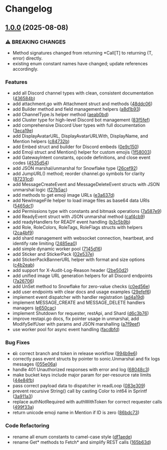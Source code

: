 # Changelog

## [1.0.0](https://github.com/marouanesouiri/yada/compare/v0.2.1...v1.0.0) (2025-08-08)


### ⚠ BREAKING CHANGES

* Method signatures changed from returning *Call[T] to returning (T, error) directly.
* existing enum constant names have changed; update references accordingly.

### Features

* add all Discord channel types with clean, consistent documentation ([436584b](https://github.com/marouanesouiri/yada/commit/436584b359e66ff893f1c1b8397e92e7d2de50a1))
* add attachment.go with Attachment struct and methods ([48ddc06](https://github.com/marouanesouiri/yada/commit/48ddc064da1d0c99a1ddc70835c803db2a6c6363))
* add Builder method and field management helpers ([a8d1b93](https://github.com/marouanesouiri/yada/commit/a8d1b9343a38744dc1db60ca840cc6d55eb66ec1))
* add ChannelType.Is helper method ([aeab0bd](https://github.com/marouanesouiri/yada/commit/aeab0bde0494ef7bc697de898798e93e2bec3af0))
* add Cluster type for high-level Discord bot management ([83f5fef](https://github.com/marouanesouiri/yada/commit/83f5fef9b4b995c7b1c5fa553e2a0433a527b41d))
* add comprehensive Discord User types with full documentation ([3eca19e](https://github.com/marouanesouiri/yada/commit/3eca19ed037d042dc7bc5e163baab4735b0ce7f6))
* add DisplayAvatarURL, DisplayAvatarURLWith, DisplayName, and Mention helpers ([c84732b](https://github.com/marouanesouiri/yada/commit/c84732b65607f287b98135a11c4e6b8425b03a94))
* add Embed struct and builder for Discord embeds ([0e9c150](https://github.com/marouanesouiri/yada/commit/0e9c150c5f515b6901bcc289694694424b2cb3eb))
* add Emoji struct and Mention() helper for custom emojis ([1f58003](https://github.com/marouanesouiri/yada/commit/1f5800308e5359b7638e101f9764d048979d9c9a))
* add GatewayIntent constants, opcode definitions, and close event codes ([4535d54](https://github.com/marouanesouiri/yada/commit/4535d5468d7be16de9c293bed93af9126d1a5462))
* add JSON marshal/unmarshal for Snowflake type ([26cef92](https://github.com/marouanesouiri/yada/commit/26cef928e2f7a202738a5c0f1b292e0f436b6c75))
* add JumpURL() method; reorder channel.go symbols for clarity ([87231cd](https://github.com/marouanesouiri/yada/commit/87231cd3fc53d75ceb01d4f98fbbc62a02debb13))
* add MessageCreateEvent and MessageDeleteEvent structs with JSON unmarshal logic ([f27b5ac](https://github.com/marouanesouiri/yada/commit/f27b5acb54f38686a95cf8f0246118c4a974e397))
* add methods to get emoji image URLs ([e3a637d](https://github.com/marouanesouiri/yada/commit/e3a637d6d72429bdf6ed9f0c8e509a1949587b68))
* add NewImageFile helper to load image files as base64 data URIs ([5465dc1](https://github.com/marouanesouiri/yada/commit/5465dc1956c922fb360758978da3174d6c75dfa3))
* add Permissions type with constants and bitmask operations ([7a587e9](https://github.com/marouanesouiri/yada/commit/7a587e90339dea5d3561d19343de6caff2143e1d))
* add ReadyEvent struct with JSON unmarshal method ([caf4cb9](https://github.com/marouanesouiri/yada/commit/caf4cb976434302e7e868b24fd0410bfd976f8c2))
* add readyHandlers for READY event handling ([b3c5b9b](https://github.com/marouanesouiri/yada/commit/b3c5b9b7a9eb6f819982bc5fb1efaf8ab69694ac))
* add Role, RoleColors, RoleTags, RoleFlags structs with helpers ([2ca4bf9](https://github.com/marouanesouiri/yada/commit/2ca4bf9dc70bf080659c0cb64162ee79c1a8ef6e))
* add shard management with websocket connection, heartbeat, and identify rate limiting ([2485ea0](https://github.com/marouanesouiri/yada/commit/2485ea0f1dd6d1d37fc166c71104ecfad09f65da))
* add simple dynamic worker pool ([7145d16](https://github.com/marouanesouiri/yada/commit/7145d1673ce0444db1af4887c79aed472a908c75))
* add Sticker and StickerPack ([02e537e](https://github.com/marouanesouiri/yada/commit/02e537ecfa5d5c9802ff28ea5fa98e481e35d5ab))
* add StickerPackBannerURL helper with format and size options ([c4b2eab](https://github.com/marouanesouiri/yada/commit/c4b2eabb61f96ab9d56a5cd47d5144aedd3eab73))
* add support for X-Audit-Log-Reason header ([2be50d2](https://github.com/marouanesouiri/yada/commit/2be50d23a1080da6a8dcd279c4d8cc1d6e7a746e))
* add unified image URL generation helpers for all Discord endpoints ([7a26706](https://github.com/marouanesouiri/yada/commit/7a2670661cb801f2b9e9c03e10399c4d9b927cab))
* add UnSet method to Snowflake for zero-value checks ([c0ed56e](https://github.com/marouanesouiri/yada/commit/c0ed56e8fc3aa7f859b0c7f7a80c08b01f9b941d))
* add user endpoints with clear docs and usage examples ([29efef6](https://github.com/marouanesouiri/yada/commit/29efef6d528cbc35452347729cdf835a4c2e7fb7))
* implement event dispatcher with handler registration ([ad4a19d](https://github.com/marouanesouiri/yada/commit/ad4a19d2ab0cdef0440de75ce5dda8a106176862))
* implement MESSAGE_CREATE and MESSAGE_DELETE handlers managers ([e650cac](https://github.com/marouanesouiri/yada/commit/e650cace61a85060f7480961fbd04dbd713ebfb5))
* implement Shutdown for requester, restApi, and Shard ([d6c3b76](https://github.com/marouanesouiri/yada/commit/d6c3b76e78a852176caaae80d854a85a8ab56946))
* improve restapi.go docs, fix pointer usage in unmarshal, add ModifySelfUser with params and JSON marshalling ([a7f9eef](https://github.com/marouanesouiri/yada/commit/a7f9eef3aba1477b7c0adca8375598f60d46d738))
* use worker pool for async event handling ([facdbfd](https://github.com/marouanesouiri/yada/commit/facdbfde124458bd2991cb26363b3ba3ea59a551))


### Bug Fixes

* **ci:** correct branch and token in release workflow ([994b9e6](https://github.com/marouanesouiri/yada/commit/994b9e69a251a0c7c291c821f578cdd627360759))
* correctly pass event structs by pointer to sonic.Unmarshal and fix logs messages ([055e06a](https://github.com/marouanesouiri/yada/commit/055e06a2404da583af34ce7c5ac28e5002433069))
* handle 401 Unauthorized responses with error and log ([68048c3](https://github.com/marouanesouiri/yada/commit/68048c3fca8ec5ddd0adfef9a46a6d6f49a6bce2))
* make bucket keys include major param for per-resource rate limits ([44e84fb](https://github.com/marouanesouiri/yada/commit/44e84fb82056754962447d08113ab5d277b86582))
* pass correct payload data to dispatcher in readLoop ([083e309](https://github.com/marouanesouiri/yada/commit/083e309dd20f3176f4c2d2a4dcf8d36a3fcf28e0))
* prevent recursive String() call by casting Color to int64 in Sprintf ([3a911a3](https://github.com/marouanesouiri/yada/commit/3a911a3c27338b6ba20a7c4cb7c25f6c3915ddfc))
* replace authNotRequired with authWithToken for correct requester calls ([499f33a](https://github.com/marouanesouiri/yada/commit/499f33aba0c08124d40d5f92511507703a3af222))
* return unicode emoji name in Mention if ID is zero ([86bdc73](https://github.com/marouanesouiri/yada/commit/86bdc7384ea7a50b9f06eead59e2278ea875dcc8))


### Code Refactoring

* rename all enum constants to camel-case style ([df1aede](https://github.com/marouanesouiri/yada/commit/df1aede922ad5c85a269f1ea28596cd8f50510d7))
* rename Get* methods to Fetch* and simplify REST calls ([165b63d](https://github.com/marouanesouiri/yada/commit/165b63dc7283a4913305a0df47f18317b781d89b))
